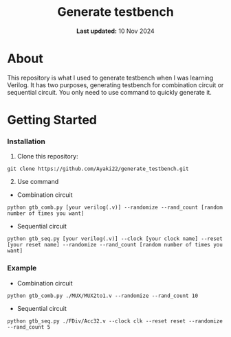 <center>
    <h1 align="center">Generate testbench</h1>
    <p align="center">
        <strong>Last updated:</strong> 10 Nov 2024<br>
    </p> 
</center>

# About
This repository is what I used to generate testbench when I was learning Verilog. It has two purposes, generating testbench for combination circuit or sequential circuit. You only need to use command to quickly generate it.

# Getting Started
### Installation
1. Clone this repository:
```
git clone https://github.com/Ayaki22/generate_testbench.git
```
2. Use command
* Combination circuit
```
python gtb_comb.py [your verilog(.v)] --randomize --rand_count [random number of times you want]
```
* Sequential circuit
```
python gtb_seq.py [your verilog(.v)] --clock [your clock name] --reset [your reset name] --randomize --rand_count [random number of times you want]
```

### Example
* Combination circuit
```
python gtb_comb.py ./MUX/MUX2to1.v --randomize --rand_count 10  
```
* Sequential circuit
```
python gtb_seq.py ./FDiv/Acc32.v --clock clk --reset reset --randomize --rand_count 5
```